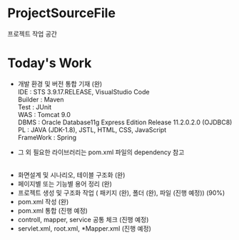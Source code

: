 # ProjectSourceFile
프로젝트 작업 공간

# Today's Work

 - 개발 환경 및 버전 통합 기재 (완)<br>
  IDE : STS 3.9.17.RELEASE, VisualStudio Code<br>
  Builder : Maven<br>
  Test : JUnit<br>
  WAS : Tomcat 9.0<br>
  DBMS : Oracle Database11g Express Edition Release 11.2.0.2.0 (OJDBC8)<br>
  PL : JAVA (JDK-1.8), JSTL, HTML, CSS, JavaScript<br>
  FrameWork : Spring<br>
  * 그 외 필요한 라이브러리는 pom.xml 파일의 dependency 참고<br><br>
 - 화면설계 및 시나리오, 테이블 구조화 (완)
 - 페이지별 또는 기능별 용어 정리 (완)
 - 프로젝트 생성 및 구조화 작업 ( 패키지 (완), 폴더 (완), 파일 (진행 예정)) (90%)
 - pom.xml 작성 (완)
 - pom.xml 통합 (진행 예정)
 - controll, mapper, service 공통 체크 (진행 예정)
 - servlet.xml, root.xml, *Mapper.xml (진행 예정)
